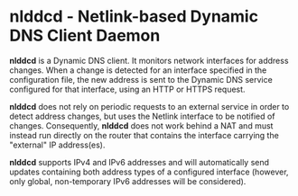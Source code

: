 nlddcd - Netlink-based Dynamic DNS Client Daemon
================================================

**nlddcd** is a Dynamic DNS client. It monitors network interfaces for
address changes. When a change is detected for an interface specified in
the configuration file, the new address is sent to the Dynamic DNS service
configured for that interface, using an HTTP or HTTPS request.

**nlddcd** does not rely on periodic requests to an external service in
order to detect address changes, but uses the Netlink interface to be
notified of changes. Consequently, **nlddcd** does not work behind a NAT
and must instead run directly on the router that contains the interface
carrying the "external" IP address(es).

**nlddcd** supports IPv4 and IPv6 addresses and will automatically send
updates containing both address types of a configured interface
(however, only global, non-temporary IPv6 addresses will be considered).

